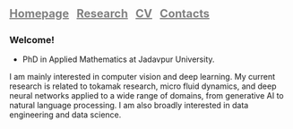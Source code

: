# <a href="https://satwik-math.github.io" style="font-size: 20px; color: gray; margin-right: 7px">Homepage</a> <a href="assets/pages/research.md" style="font-size: 20px; color: gray; margin-right: 7px">Research</a> <a href="assets/pages/cv.md" style="font-size: 20px; color: gray; margin-right: 7px">CV</a> <a href="assets/pages/contacts.md" style="font-size: 20px; color: gray">Contacts</a>

### Welcome!

- PhD in Applied Mathematics at Jadavpur University. 

I am mainly interested in computer vision and deep learning. My current research is related to tokamak research, micro fluid dynamics, and deep neural networks applied to a wide range of domains, from generative AI to natural language processing. I am also broadly interested in data engineering and data science.


